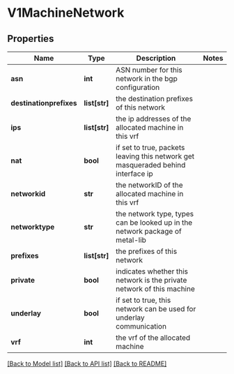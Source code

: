 # V1MachineNetwork

## Properties
Name | Type | Description | Notes
------------ | ------------- | ------------- | -------------
**asn** | **int** | ASN number for this network in the bgp configuration | 
**destinationprefixes** | **list[str]** | the destination prefixes of this network | 
**ips** | **list[str]** | the ip addresses of the allocated machine in this vrf | 
**nat** | **bool** | if set to true, packets leaving this network get masqueraded behind interface ip | 
**networkid** | **str** | the networkID of the allocated machine in this vrf | 
**networktype** | **str** | the network type, types can be looked up in the network package of metal-lib | 
**prefixes** | **list[str]** | the prefixes of this network | 
**private** | **bool** | indicates whether this network is the private network of this machine | 
**underlay** | **bool** | if set to true, this network can be used for underlay communication | 
**vrf** | **int** | the vrf of the allocated machine | 

[[Back to Model list]](../README.md#documentation-for-models) [[Back to API list]](../README.md#documentation-for-api-endpoints) [[Back to README]](../README.md)


